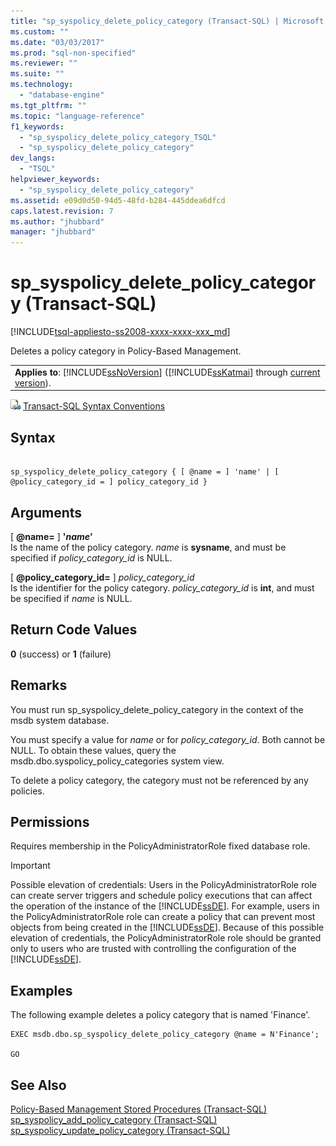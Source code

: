 ```yaml
---
title: "sp_syspolicy_delete_policy_category (Transact-SQL) | Microsoft Docs"
ms.custom: ""
ms.date: "03/03/2017"
ms.prod: "sql-non-specified"
ms.reviewer: ""
ms.suite: ""
ms.technology: 
  - "database-engine"
ms.tgt_pltfrm: ""
ms.topic: "language-reference"
f1_keywords: 
  - "sp_syspolicy_delete_policy_category_TSQL"
  - "sp_syspolicy_delete_policy_category"
dev_langs: 
  - "TSQL"
helpviewer_keywords: 
  - "sp_syspolicy_delete_policy_category"
ms.assetid: e09d0d50-94d5-48fd-b284-445ddea6dfcd
caps.latest.revision: 7
ms.author: "jhubbard"
manager: "jhubbard"
---
```

# sp_syspolicy_delete_policy_category (Transact-SQL)
[!INCLUDE[tsql-appliesto-ss2008-xxxx-xxxx-xxx_md](../../database-engine/configure/windows/includes/tsql-appliesto-ss2008-xxxx-xxxx-xxx-md.md)]

  Deletes a policy category in Policy-Based Management.  
  
||  
|-|  
|**Applies to**: [!INCLUDE[ssNoVersion](../../advanced-analytics/r-services/includes/ssnoversion-md.md)] ([!INCLUDE[ssKatmai](../../analysis-services/data-mining/includes/sskatmai-md.md)] through [current version](http://go.microsoft.com/fwlink/p/?LinkId=299658)).|  
  
 ![Topic link icon](../../database-engine/configure/windows/media/topic-link.gif "Topic link icon") [Transact-SQL Syntax Conventions](../Topic/Transact-SQL%20Syntax%20Conventions%20\(Transact-SQL\).md)  
  
## Syntax  
  
```  
  
sp_syspolicy_delete_policy_category { [ @name = ] 'name' | [ @policy_category_id = ] policy_category_id }  
```  
  
## Arguments  
 [ **@name=** ] **'***name***'**  
 Is the name of the policy category. *name* is **sysname**, and must be specified if *policy_category_id* is NULL.  
  
 [ **@policy_category_id=** ] *policy_category_id*  
 Is the identifier for the policy category. *policy_category_id* is **int**, and must be specified if *name* is NULL.  
  
## Return Code Values  
 **0** (success) or **1** (failure)  
  
## Remarks  
 You must run sp_syspolicy_delete_policy_category in the context of the msdb system database.  
  
 You must specify a value for *name* or for *policy_category_id*. Both cannot be NULL. To obtain these values, query the msdb.dbo.syspolicy_policy_categories system view.  
  
 To delete a policy category, the category must not be referenced by any policies.  
  
## Permissions  
 Requires membership in the PolicyAdministratorRole fixed database role.  
  
> [!IMPORTANT]  
>  Possible elevation of credentials: Users in the PolicyAdministratorRole role can create server triggers and schedule policy executions that can affect the operation of the instance of the [!INCLUDE[ssDE](../../analysis-services/instances/install/windows/includes/ssde-md.md)]. For example, users in the PolicyAdministratorRole role can create a policy that can prevent most objects from being created in the [!INCLUDE[ssDE](../../analysis-services/instances/install/windows/includes/ssde-md.md)]. Because of this possible elevation of credentials, the PolicyAdministratorRole role should be granted only to users who are trusted with controlling the configuration of the [!INCLUDE[ssDE](../../analysis-services/instances/install/windows/includes/ssde-md.md)].  
  
## Examples  
 The following example deletes a policy category that is named 'Finance'.  
  
```  
EXEC msdb.dbo.sp_syspolicy_delete_policy_category @name = N'Finance';  
  
GO  
```  
  
## See Also  
 [Policy-Based Management Stored Procedures &#40;Transact-SQL&#41;](../../relational-databases/system-stored-procedures/policy-based-management-stored-procedures-transact-sql.md)   
 [sp_syspolicy_add_policy_category &#40;Transact-SQL&#41;](../../relational-databases/system-stored-procedures/sp-syspolicy-add-policy-category-transact-sql.md)   
 [sp_syspolicy_update_policy_category &#40;Transact-SQL&#41;](../../relational-databases/system-stored-procedures/sp-syspolicy-update-policy-category-transact-sql.md)  
  
  